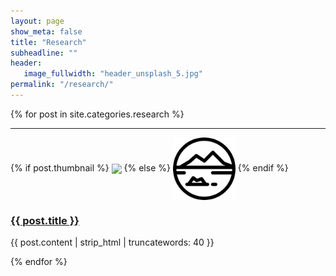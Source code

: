 ```yaml
---
layout: page
show_meta: false
title: "Research"
subheadline: ""
header:
   image_fullwidth: "header_unsplash_5.jpg"
permalink: "/research/"
---
```

<!-- <ul>
    {% for post in site.categories.research %}
    <li><a href="{{ site.url }}{{ post.url }}">{{ post.title }}</a></li>
    {% endfor %}
</ul> -->



{% for post in site.categories.research %}
<hr />
<div class="row">
  <div class="span2">
    {% if post.thumbnail %}
	<img src="{{ post.thumbnail }}" align="center" width="100" />
	{% else %}
	<img src="/assets/img/nature.png" align="center" width="100"/>
	{% endif %}
  </div>
  <div class="span10">
    <p><a href="{{ post.subheadline }}{{ post.url }}"><h3>{{ post.title }}</h3></a></p>
	<p>{{ post.content | strip_html | truncatewords: 40 }}
	</p>
  </div>
</div>
{% endfor %}
